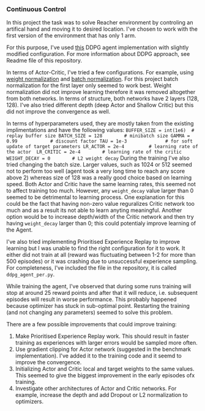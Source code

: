 ### Continuous Control

In this project the task was to solve Reacher environment by controling an artifical hand and moving it to desired location. I've chosen to work with the first version of the environment that has only 1 arm.

For this purpose, I've used [this](https://github.com/udacity/deep-reinforcement-learning/tree/master/ddpg-bipedal) DDPG agent implementation with slightly modified configuration. For more information about DDPG approach, see Readme file of this repository.

In terms of Actor-Critic, I've tried a few configurations. For example, using [weight normalization](https://pytorch.org/docs/stable/_modules/torch/nn/utils/weight_norm.html) and [batch normalization](https://pytorch.org/docs/stable/_modules/torch/nn/modules/batchnorm.html). For this project batch normalization for the first layer only seemed to work best. Weight normalization did not improve learning therefore it was removed altogether from both networks. In terms of structure, both networks have 2 layers (128, 128). I've also tried different depth (deep Actor and Shallow Critic) but this did not improve the convergence as well.

In terms of hyperparameters used, they are mostly taken from the existing implimentations and have the following values:
`
BUFFER_SIZE = int(1e6)  # replay buffer size
BATCH_SIZE = 128        # minibatch size
GAMMA = 0.99            # discount factor
TAU = 1e-3              # for soft update of target parameters
LR_ACTOR = 2e-4         # learning rate of the actor 
LR_CRITIC = 2e-4        # learning rate of the critic
WEIGHT_DECAY = 0        # L2 weight decay
`
During the training I've also tried changing the batch size. Larger values, such as 1024 or 512 seemed not to perform too well (agent took a very long time to reach any score above 2) whereas size of 128 was a really good choice based on learning speed. Both Actor and Critic have the same learning rates, this seemed not to affect training too much. However, any `weight_decay` value larger than 0 seemed to be detrimental to learning process. One explanation for this could be the fact that having non-zero value reguralizes Critic network too much and as a result its not able to learn anyting meaningful. Another option would be to increase depth/width of the Critic network and then try having `weight_decay` larger than 0; this could potentialy improve learning of the Agent.

I've also tried implementing Prioritised Experience Replay to improve learning but I was unable to find the right configuration for it to work. It either did not train at all (reward was fluctuating between 1-2 for more than  500 episodes) or it was crashing due to unsuccessful experience sampling. For completeness, I've included the file in the repository, it is called `ddpg_agent_per.py`.

While training the agent, I've observed that during some runs training will stop at around 25 reward points and after that it will reduce, i.e. subsequent episodes will result in worse performance. This probably happened because optimizer has stuck in sub-optimal point. Restarting the training (and not changing any parameters) seemed to solve this problem.

There are a few possible improvements that could improve training:
1. Make Prioritised Experience Replay work. This should result in faster training as experiences with larger errors would be sampled more often.
2. Use gradient clipping for Actor network (suggested in the benchmark implementation). I've added it to the training code and it seemd to improve the convergence.
3. Initializing Actor and Critic local and target weights to the same values. This seemed to give the biggest improvement in the early episodes ofx training.
4. Investigate other architectures of Actor and Critic networks. For example, increase the depth and add Dropout or L2 normalization to optimizers.